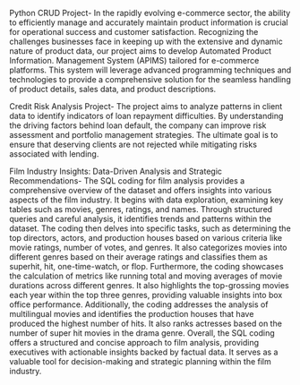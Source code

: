 Python CRUD Project-
In the rapidly evolving e-commerce sector, the ability to efficiently manage and accurately maintain product information is crucial for operational success and customer satisfaction. Recognizing the challenges businesses face in keeping up with the extensive and dynamic nature of product data, our project aims to develop Automated Product Information. Management System (APIMS) tailored for e-commerce platforms. This system will leverage advanced programming techniques and technologies to provide a comprehensive solution for the seamless handling of product details, sales data, and product descriptions.

Credit Risk Analysis Project-
The project aims to analyze patterns in client data to identify indicators of loan repayment difficulties. By understanding the driving factors behind loan default, the company can improve risk assessment and portfolio management strategies. The ultimate goal is to ensure that deserving clients are not rejected while mitigating risks associated with lending.

Film Industry Insights: Data-Driven Analysis and Strategic Recommendations-
The SQL coding for film analysis provides a comprehensive overview of the dataset and offers insights into various aspects of the film industry. It begins with data exploration, examining key tables such as movies, genres, ratings, and names. Through structured queries and careful analysis, it identifies trends and patterns within the dataset. The coding then delves into specific tasks, such as determining the top directors, actors, and production houses based on various criteria like movie ratings, number of votes, and genres. It also categorizes movies into different genres based on their average ratings and classifies them as superhit, hit, one-time-watch, or flop. Furthermore, the coding showcases the calculation of metrics like running total and moving averages of movie durations across different genres. It also highlights the top-grossing movies each year within the top three genres, providing valuable insights into box office performance. Additionally, the coding addresses the analysis of multilingual movies and identifies the production houses that have produced the highest number of hits. It also ranks actresses based on the number of super hit movies in the drama genre. Overall, the SQL coding offers a structured and concise approach to film analysis, providing executives with actionable insights backed by factual data. It serves as a valuable tool for decision-making and strategic planning within the film industry.
